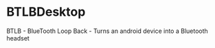 BTLBDesktop
===========

BTLB - BlueTooth Loop Back - Turns an android device into a Bluetooth headset